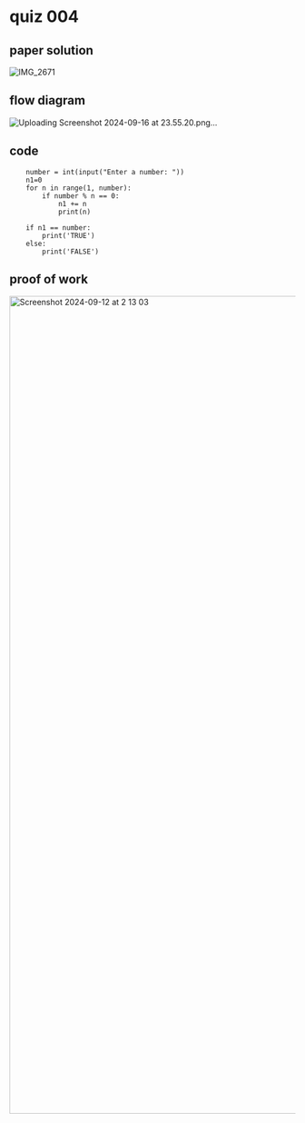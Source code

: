 # quiz 004



## paper solution
![IMG_2671](https://github.com/user-attachments/assets/55dcfb91-657e-4f8d-aa52-3946c5bbd00d)

## flow diagram
![Uploading Screenshot 2024-09-16 at 23.55.20.png…]()



## code
        number = int(input("Enter a number: "))
        n1=0
        for n in range(1, number):
            if number % n == 0:
                n1 += n
                print(n)
        
        if n1 == number:
            print('TRUE')
        else:
            print('FALSE')


## proof of work
<img width="1440" alt="Screenshot 2024-09-12 at 2 13 03" src="https://github.com/user-attachments/assets/e75e7891-d5aa-4e08-aac3-5d7997edbb27">
